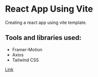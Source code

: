 # React App Using Vite

Creating a react app using vite template.

## Tools and libraries used:

- Framer-Motion
- Axios
- Tailwind CSS


[Link](https://vite-example-mu.vercel.app/)
